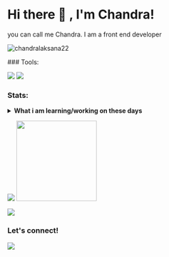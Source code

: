 # Hi there 👋 , I'm Chandra!
you can call me Chandra. I am a front end developer
<p align="left"> <img src="https://komarev.com/ghpvc/?username=chandralaksana22&label=Profile%20views&color=0e75b6&style=flat" alt="chandralaksana22" /> </p>
### Tools:
<p>
    <img src="https://img.shields.io/badge/OS-MacOS-blue?&logo=apple" />
    <img src="https://img.shields.io/badge/Text%20Editor-Visual%20Studio%20Code-blue?&logo=visual%20studio%20code&logoColor=blue" />
</p>

### Stats:
<details>
 <summary><strong>What i am learning/working on these days</strong></summary>
    - 🔭 I’m currently working on Mindimedia </br>
    - 🌱 I’m currently learning VueJS, SvelteJS, ReactJS, TailwindCSS, SCSS and Winter CMS </br>
    - 👯 I’m looking to collaborate on Frontend Developer. </br>
    - 💬 Ask me about anything.</br>
    - 📫 How to reach me: <a href="mailto:chandralaksana225@gmail.com">Email me!</a>  </br>
    - 😄 Pronouns: He/Him </br>
    - ⚡ Fun fact: ... </br>
</details>
<p>
    <img src="https://github-readme-stats.vercel.app/api?username=chandralaksana22&hide=contribs,prs&show_icons=true&hide_border=true&title_color=000" />
    <img src="https://github-readme-stats.vercel.app/api/top-langs/?username=chandralaksana22&layout=compact" height=180 />
</p>
<a href="http://www.github.com/chandralaksana22"><img src="https://github-readme-streak-stats.herokuapp.com/?user=chandralaksana22&stroke=ffffff&background=1c1917&ring=0891b2&fire=0891b2&currStreakNum=ffffff&currStreakLabel=0891b2&sideNums=ffffff&sideLabels=ffffff&dates=ffffff&hide_border=true" /></a>

### Let's connect!
<p>
    <a href="https://www.linkedin.com/in/chandra-lksn/" target="blank"><img src="https://img.shields.io/badge/Chandra_lksn-30302f?style=flat&logo=linkedin" /></a>
</p>


